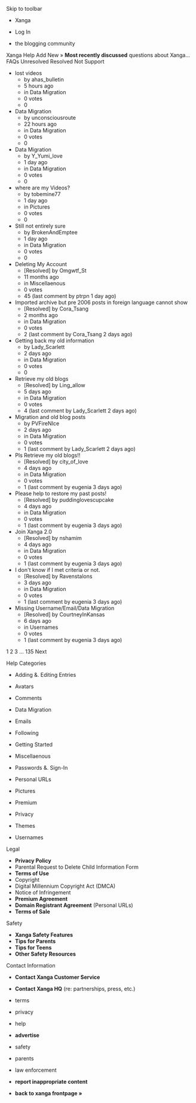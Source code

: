 Skip to toolbar

*   Xanga

*   Log In

*   the blogging community

Xanga Help Add New » **Most recently discussed** questions about Xanga… FAQs Unresolved Resolved Not Support

*   lost videos
    *   by ahas\_bulletin
    *   5 hours ago
    *   in Data Migration
    *   0 votes
    *   0
*   Data Migration
    *   by unconsciousroute
    *   22 hours ago
    *   in Data Migration
    *   0 votes
    *   0
*   Data Migration
    *   by Y\_Yumi\_love
    *   1 day ago
    *   in Data Migration
    *   0 votes
    *   0
*   where are my Videos?
    *   by tobemine77
    *   1 day ago
    *   in Pictures
    *   0 votes
    *   0
*   Still not entirely sure
    *   by BrokenAndEmptee
    *   1 day ago
    *   in Data Migration
    *   0 votes
    *   0
*   Deleting My Account
    *   \[Resolved\] by Omgwtf\_St
    *   11 months ago
    *   in Miscellaenous
    *   0 votes
    *   45 (last comment by ptrpn 1 day ago)
*   Imported archive but pre 2006 posts in foreign language cannot show
    *   \[Resolved\] by Cora\_Tsang
    *   2 months ago
    *   in Data Migration
    *   0 votes
    *   2 (last comment by Cora\_Tsang 2 days ago)
*   Getting back my old information
    *   by Lady\_Scarlett
    *   2 days ago
    *   in Data Migration
    *   0 votes
    *   0
*   Retrieve my old blogs
    *   \[Resolved\] by Ling\_allow
    *   5 days ago
    *   in Data Migration
    *   0 votes
    *   4 (last comment by Lady\_Scarlett 2 days ago)
*   Migration and old blog posts
    *   by PVFireNIce
    *   2 days ago
    *   in Data Migration
    *   0 votes
    *   1 (last comment by Lady\_Scarlett 2 days ago)
*   Pls Retrieve my old blogs!!
    *   \[Resolved\] by city\_of\_love
    *   4 days ago
    *   in Data Migration
    *   0 votes
    *   1 (last comment by eugenia 3 days ago)
*   Please help to restore my past posts!
    *   \[Resolved\] by puddinglovescupcake
    *   4 days ago
    *   in Data Migration
    *   0 votes
    *   1 (last comment by eugenia 3 days ago)
*   Join Xanga 2.0
    *   \[Resolved\] by nshamim
    *   4 days ago
    *   in Data Migration
    *   0 votes
    *   1 (last comment by eugenia 3 days ago)
*   I don't know if I met criteria or not.
    *   \[Resolved\] by Ravenstalons
    *   3 days ago
    *   in Data Migration
    *   0 votes
    *   1 (last comment by eugenia 3 days ago)
*   Missing Username/Email/Data Migration
    *   \[Resolved\] by CourtneyInKansas
    *   6 days ago
    *   in Usernames
    *   0 votes
    *   1 (last comment by eugenia 3 days ago)

1 2 3 ... 135 Next

Help Categories

*   Adding &. Editing Entries
*   Avatars
*   Comments
*   Data Migration
*   Emails
*   Following
*   Getting Started
*   Miscellaenous

*   Passwords &. Sign-In
*   Personal URLs
*   Pictures
*   Premium
*   Privacy
*   Themes
*   Usernames

Legal

*   **Privacy Policy**
*   Parental Request to Delete Child Information Form
*   **Terms of Use**
*   Copyright
*   Digital Millennium Copyright Act (DMCA)
*   Notice of Infringement
*   **Premium Agreement**
*   **Domain Registrant Agreement** (Personal URLs)
*   **Terms of Sale**

Safety

*   **Xanga Safety Features**
*   **Tips for Parents**
*   **Tips for Teens**
*   **Other Safety Resources**

Contact Information

*   **Contact Xanga Customer Service**
*   **Contact Xanga HQ** (re: partnerships, press, etc.)

*   terms
*   privacy
*   help
*   **advertise**

*   safety
*   parents
*   law enforcement
*   **report inappropriate content**

*   **back to xanga frontpage »**